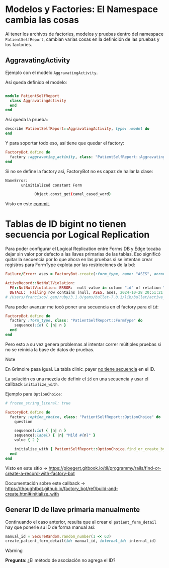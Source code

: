 # Modelos y Factories: El Namespace cambia las cosas

Al tener los archivos de factories, modelos y pruebas dentro del namespace `PatientSelfReport`, cambian varias cosas en la definición de las pruebas y los factories.

## AggravatingActivity

Ejemplo con el modelo `AggravatingActivity`.

Así queda definido el modelo:
```ruby

module PatientSelfReport
  class AggravatingActivity
  end
end
```

Así queda la prueba:
```ruby
describe PatientSelfReport::AggravatingActivity, type: :model do
end
```

Y para soportar todo eso, así tiene que quedar el factory:
```ruby
FactoryBot.define do
  factory :aggravating_activity, class: "PatientSelfReport::AggravatingActivity" do
end
```

Si no se define la factory así, FactoryBot no es capaz de hallar la clase:
```bash
NameError:
       uninitialized constant Form

             Object.const_get(camel_cased_word)
```

Visto en este [commit](https://github.com/thoughtbot/factory_bot/commit/ef5c4ba49a182d051e39fe8ea3ef33591fff53ce).

# Tablas de ID bigint no tienen secuencia por Logical Replication

Para poder configurar el Logical Replication entre Forms DB y Edge tocaba dejar sin valor por defecto a las llaves primarias de las tablas. Eso significó quitar la secuencia por lo que ahora en las pruebas si se intentan crear registros para FormType explota por las restricciones de la bd:
```ruby
Failure/Error: ases = FactoryBot.create(:form_type, name: "ASES", acronym: "ases")

ActiveRecord::NotNullViolation:
  PG::NotNullViolation: ERROR:  null value in column "id" of relation "form_types" violates not-null constraint
  DETAIL:  Failing row contains (null, ASES, ases, 2024-10-28 20:51:21.855568, 2024-10-28 20:51:21.855568).
# /Users/francisco/.gem/ruby/3.1.0/gems/bullet-7.0.1/lib/bullet/active_record70.rb:6:in `_create_record'
```

Para poder avanzar me tocó poner una secuencia en el factory para el `id`:
```ruby
FactoryBot.define do
  factory :form_type, class: "PatientSelfReport::FormType" do
    sequence(:id) { |n| n }
  end
end
```

Pero esto a su vez genera problemas al intentar correr múltiples pruebas si no se reinicia la base de datos de pruebas.

> [!Note]
> En Grimoire pasa igual. La tabla clinic_payer [no tiene secuencia](https://github.com/lunacare/grimoire/blob/omega/priv/repo/migrations/20240120105000_unpk_clinic_payers.exs#L90) en el ID.

La solución es una mezcla de definir el `id` en una secuencia y usar el callback `initialize_with`.

Ejemplo para `OptionChoice`:
```ruby
# frozen_string_literal: true

FactoryBot.define do
  factory :option_choice, class: "PatientSelfReport::OptionChoice" do
    question

    sequence(:id) { |n| n }
    sequence(:label) { |n| "Mild #{n}" }
    value { 2 }

    initialize_with { PatientSelfReport::OptionChoice.find_or_create_by(id: id) }
  end
end
```

Visto en este sitio -> https://ploegert.gitbook.io/til/programmy/rails/find-or-create-a-record-with-factory-bot

Documentación sobre este callback -> https://thoughtbot.github.io/factory_bot/ref/build-and-create.html#initialize_with

## Generar ID de llave primaria manualmente

Continuando el caso anterior, resulta que al crear el `patient_form_detail` hay que ponerle su ID de forma manual así:
```ruby
manual_id = SecureRandom.random_number(1 << 63)
create_patient_form_detail(id: manual_id, internal_id: internal_id)
```

> [!warning]
> **Pregunta**: ¿El método de asociación no agrega el ID?